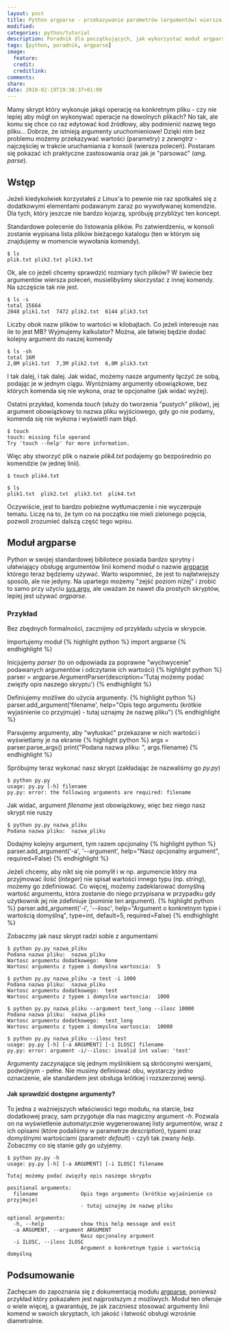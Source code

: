 ```yaml
---
layout: post
title: Python argparse - przekazywanie parametrów (argumentów) wiersza poleceń
modified:
categories: python/tutorial
description: Poradnik dla początkujących, jak wykorzystać moduł argparse do obsługi argumentów w skryptach Python.
tags: [python, poradnik, argparse]
image:
  feature:
  credit:
  creditlink:
comments:
share:
date: 2018-02-19T19:38:37+01:00
---
```


Mamy skrypt który wykonuje jakąś operację na konkretnym pliku - czy nie lepiej aby mógł on wykonywać operacje na dowolnych plikach? No tak, ale komu się chce co raz edytować kod źródłowy, aby podmienić nazwę tego pliku... Dobrze, że istnieją argumenty uruchomieniowe! Dzięki nim bez problemu możemy przekazywać wartości (parametry) z *zewnątrz* - najczęściej w trakcie uruchamiania z konsoli (wiersza poleceń). Postaram się pokazać ich praktyczne zastosowania oraz jak je "parsować" (*ang. parse*).

<!-- more -->

## Wstęp

Jeżeli kiedykolwiek korzystałeś z Linux'a to pewnie nie raz spotkałeś się z dodatkowymi elementami podawanym zaraz po wywoływanej komendzie. Dla tych, który jeszcze nie bardzo kojarzą, spróbuję przybliżyć ten koncept.

Standardowe polecenie do listowania plików. Po zatwierdzeniu, w konsoli zostanie wypisana lista plików bieżącego katalogu (ten w którym się znajdujemy w momencie wywołania komendy).
```
$ ls
plik.txt plik2.txt plik3.txt
```

Ok, ale co jeżeli chcemy sprawdzić rozmiary tych plików? W świecie bez argumentów wiersza poleceń, musielibyśmy skorzystać z innej komendy. Na szczęście tak nie jest.
```
$ ls -s
total 15664
2048 plik1.txt  7472 plik2.txt  6144 plik3.txt
```

Liczby obok nazw plików to wartości w kilobajtach. Co jeżeli interesuje nas ile to jest MB? Wyjmujemy kalkulator? Można, ale łatwiej będzie dodać kolejny argument do naszej komendy
```
$ ls -sh
total 16M
2,0M plik1.txt  7,3M plik2.txt  6,0M plik3.txt
```

I tak dalej, i tak dalej. Jak widać, możemy nasze argumenty łączyć ze sobą, podając je w jednym ciągu. Wyróżniamy argumenty obowiązkowe, bez których komenda się nie wykona, oraz te opcjonalne (jak widać wyżej). 

Ostatni przykład, komenda *touch* (służy do tworzenia "pustych" plików), jej argument obowiązkowy to nazwa pliku wyjściowego, gdy go nie podamy, komenda się nie wykona i wyświetli nam błąd.
```
$ touch
touch: missing file operand
Try 'touch --help' for more information.
```

Więc aby stworzyć plik o nazwie *plik4.txt* podajemy go bezpośrednio po komendzie (w jednej linii).
```
$ touch plik4.txt

$ ls
plik1.txt  plik2.txt  plik3.txt  plik4.txt
```

Oczywiście, jest to bardzo pobieżne wytłumaczenie i nie wyczerpuje tematu. Liczę na to, że tym co na początku nie mieli zielonego pojęcia, pozwoli zrozumieć dalszą część tego wpisu.

## Moduł argparse

Python w swojej standardowej bibliotece posiada bardzo sprytny i ułatwiający obsługę argumentów linii komend moduł o nazwie [argparse](https://docs.python.org/3.5/library/argparse.html) którego teraz będziemy używać. Warto wspomnieć, że jest to najłatwiejszy sposób, ale nie jedyny. Na upartego możemy "zejść poziom niżej" i zrobić to samo przy użyciu [sys.argv](https://docs.python.org/3/library/sys.html#sys.argv), ale uważam że nawet dla prostych skryptów, lepiej jest używać *argparse*.

### Przykład

Bez zbędnych formalności, zacznijmy od przykładu użycia w skrypcie.

Importujemy moduł
{% highlight python %}
import argparse
{% endhighlight %}

Inicjujemy *parser* (to on odpowiada za poprawne "wychwycenie" podawanych argumentów i odczytanie ich wartości)
{% highlight python %}
parser = argparse.ArgumentParser(description='Tutaj możemy podać zwięzły opis naszego skryptu')
{% endhighlight %}

Definiujemy możliwe do użycia argumenty.
{% highlight python %}
parser.add_argument('filename', help="Opis tego argumentu (krótkie wyjaśnienie co przyjmuje) - tutaj uznajmy że nazwę pliku")
{% endhighlight %}

Parsujemy argumenty, aby "wyłuskać" przekazane w nich wartości i wyświetlamy je na ekranie
{% highlight python %}
args = parser.parse_args()
print("Podana nazwa pliku: ", args.filename)
{% endhighlight %}

Spróbujmy teraz wykonać nasz skrypt (zakładając że nazwaliśmy go *py.py*)
```
$ python py.py
usage: py.py [-h] filename
py.py: error: the following arguments are required: filename
```

Jak widać, argument *filename* jest obowiązkowy, więc bez niego nasz skrypt nie ruszy
```
$ python py.py nazwa_pliku
Podana nazwa pliku:  nazwa_pliku
```

Dodajmy kolejny argument, tym razem opcjonalny
{% highlight python %}
parser.add_argument('-a', '--argument', help="Nasz opcjonalny argument", required=False)
{% endhighlight %}


Jeżeli chcemy, aby nikt się nie pomylił i w np. argumencie który ma przyjmować ilość (*integer*) nie spisał wartości innego typu (np. *string*), możemy go zdefiniować. Co więcej, możemy zadeklarować domyślną wartość argumentu, która zostanie do niego przypisana w przypadku gdy użytkownik jej nie zdefiniuje (pominie ten argument).
{% highlight python %}
parser.add_argument('-i', '--ilosc', help="Argument o konkretnym typie i wartością domyślną", type=int, default=5, required=False)
{% endhighlight %}

Zobaczmy jak nasz skrypt radzi sobie z argumentami
```
$ python py.py nazwa_pliku
Podana nazwa pliku:  nazwa_pliku
Wartosc argumentu dodatkowego:  None
Wartosc argumentu z typem i domyslna wartoscia:  5

$ python py.py nazwa_pliku -a test -i 1000
Podana nazwa pliku:  nazwa_pliku
Wartosc argumentu dodatkowego:  test
Wartosc argumentu z typem i domyslna wartoscia:  1000

$ python py.py nazwa_pliku --argument test_long --ilosc 10000
Podana nazwa pliku:  nazwa_pliku
Wartosc argumentu dodatkowego:  test_long
Wartosc argumentu z typem i domyslna wartoscia:  10000

$ python py.py nazwa_pliku --ilosc test
usage: py.py [-h] [-a ARGUMENT] [-i ILOSC] filename
py.py: error: argument -i/--ilosc: invalid int value: 'test'

```

Argumenty zaczynające się jednym myślnikiem są skróconymi wersjami, podwójnym - pełne. Nie musimy definiować obu, wystarczy jedno oznaczenie, ale standardem jest obsługa krótkiej i rozszerzonej wersji.

#### Jak sprawdzić dostępne argumenty?

To jedna z ważniejszych właściwości tego modułu, na starcie, bez dodatkowej pracy, sam przygotuje dla nas magiczny argument *-h*. Pozwala on na wyświetlenie automatycznie wygenerowanej listy argumentów, wraz z ich opisami (które podaliśmy w parametrze *description*), typami oraz domyślnymi wartościami (parametr *default*) - czyli tak zwany *help*. Zobaczmy co się stanie gdy go użyjemy.

```
$ python py.py -h
usage: py.py [-h] [-a ARGUMENT] [-i ILOSC] filename

Tutaj możemy podać zwięzły opis naszego skryptu

positional arguments:
  filename              Opis tego argumentu (krótkie wyjaśnienie co przyjmuje)
                        - tutaj uznajmy że nazwę pliku

optional arguments:
  -h, --help            show this help message and exit
  -a ARGUMENT, --argument ARGUMENT
                        Nasz opcjonalny argument
  -i ILOSC, --ilosc ILOSC
                        Argument o konkretnym typie i wartością domyślną

```

## Podsumowanie

Zachęcam do zapoznania się z dokumentacją modułu [argparse](https://docs.python.org/3.5/library/argparse.html), ponieważ przykład który pokazałem jest najprostszym z możliwych. Moduł ten oferuje o wiele więcej, a gwarantuję, że jak zaczniesz stosować argumenty linii komend w swoich skryptach, ich jakość i łatwość obsługi wzrośnie diametralnie.
